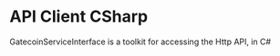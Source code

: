 API Client CSharp
=================

GatecoinServiceInterface is a toolkit for accessing the Http API, in C#
